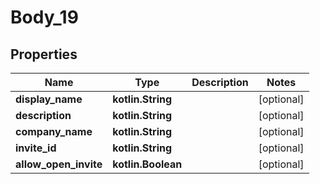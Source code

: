 
# Body_19

## Properties
Name | Type | Description | Notes
------------ | ------------- | ------------- | -------------
**display_name** | **kotlin.String** |  |  [optional]
**description** | **kotlin.String** |  |  [optional]
**company_name** | **kotlin.String** |  |  [optional]
**invite_id** | **kotlin.String** |  |  [optional]
**allow_open_invite** | **kotlin.Boolean** |  |  [optional]




